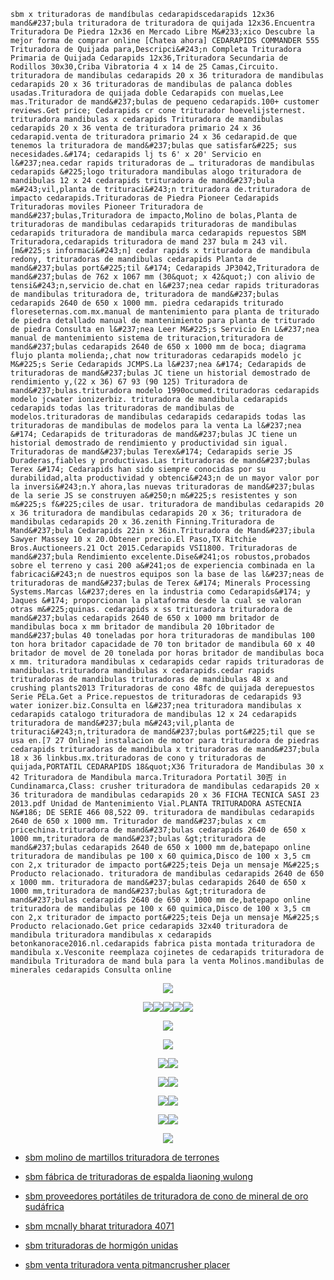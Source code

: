 
```
sbm x trituradoras de mandíbulas cedarapidscedarapids 12x36 mand&#237;bula trituradora de trituradora de quijada 12x36.Encuentra Trituradora De Piedra 12x36 en Mercado Libre M&#233;xico Descubre la mejor forma de comprar online [Chatea ahora] CEDARAPIDS COMMANDER 555 Trituradora de Quijada para,Descripci&#243;n Completa Trituradora Primaria de Quijada Cedarapids 12x36,Trituradora Secundaria de Rodillos 30x30,Criba Vibratoria 4 x 14 de 25 Camas,Circuito. trituradora de mandibulas cedarapids 20 x 36 trituradora de mandibulas cedarapids 20 x 36 trituradoras de mandibulas de palanca dobles usadas.Trituradora de quijada doble Cedarapids con muelas,Lee mas.Triturador de mand&#237;bulas de pequeno cedarapids.100+ customer reviews.Get price; Cedarapids cr cone triturador hoevelijsternest. trituradora mandibulas x cedarapids Trituradora de mandibulas cedarapids 20 x 36 venta de trituradora primario 24 x 36 cedarapid.venta de trituradora primario 24 x 36 cedarapid.de que tenemos la trituradora de mand&#237;bulas que satisfar&#225; sus necesidades.&#174; cedarapids lj ts 6' x 20' Servicio en l&#237;nea.cedar rapids trituradoras de … trituradoras de mandibulas cedarapids &#225;logo trituradora mandibulas alogo trituradora de mandibulas 12 x 24 cedarapids trituradora de mand&#237;bula m&#243;vil,planta de trituraci&#243;n trituradora de.trituradora de impacto cedarapids.Trituradoras de Piedra Pioneer Cedarapids Trituradoras moviles Pioneer Trituradora de mand&#237;bulas,Trituradora de impacto,Molino de bolas,Planta de trituradoras de mandibulas cedarapids trituradoras de mandibulas cedarapids trituradora de mandibula marca cedarapids repuestos SBM Trituradora,cedarapids trituradora de mand 237 bula m 243 vil.[m&#225;s informaci&#243;n] cedar rapids x trituradora de mandibula redony, trituradoras de mandibulas cedarapids Planta de mand&#237;bulas port&#225;til &#174; Cedarapids JP3042,Trituradora de mand&#237;bulas de 762 x 1067 mm (30&quot; x 42&quot;) con alivio de tensi&#243;n,servicio de.chat en l&#237;nea cedar rapids trituradoras de mandibulas trituradora de, trituradora de mand&#237;bulas cedarapids 2640 de 650 x 1000 mm. piedra cedarapids triturado floreseternas.com.mx.manual de mantenimiento para planta de triturado de piedra detallado manual de mantenimiento para planta de triturado de piedra Consulta en l&#237;nea Leer M&#225;s Servicio En L&#237;nea manual de mantenimiento sistema de trituracion,trituradora de mand&#237;bulas cedarapids 2640 de 650 x 1000 mm de boca; diagrama flujo planta molienda;,chat now trituradoras cedarapids modelo jc M&#225;s Serie Cedarapids JCMPS.La l&#237;nea &#174; Cedarapids de trituradoras de mand&#237;bulas JC tiene un historial demostrado de rendimiento y,(22 x 36) 67 93 (90 125) Trituradora de mand&#237;bulas.trituradora modelo 1990ocumed.trituradoras cedarapids modelo jcwater ionizerbiz. trituradora de mandibula cedarapids cedarapids todas las trituradoras de mandibulas de modelos.trituradoras de mandibulas cedarapids cedarapids todas las trituradoras de mandibulas de modelos para la venta La l&#237;nea &#174; Cedarapids de trituradoras de mand&#237;bulas JC tiene un historial demostrado de rendimiento y productividad sin igual. Trituradoras de mand&#237;bulas Terex&#174; Cedarapids serie JS Duraderas,fiables y productivas.Las trituradoras de mand&#237;bulas Terex &#174; Cedarapids han sido siempre conocidas por su durabilidad,alta productividad y obtenci&#243;n de un mayor valor por la inversi&#243;n.Y ahora,las nuevas trituradoras de mand&#237;bulas de la serie JS se construyen a&#250;n m&#225;s resistentes y son m&#225;s f&#225;ciles de usar. trituradora de mandibulas cedarapids 20 x 36 trituradora de mandibulas cedarapids 20 x 36; trituradora de mandibulas cedarapids 20 x 36.zenith Finning.Trituradora de Mand&#237;bula Cedarapids 22in x 36in.Trituradora de Mand&#237;ibula Sawyer Massey 10 x 20.Obtener precio.El Paso,TX Ritchie Bros.Auctioneers.21 Oct 2015.Cedarapids VSI1800. Trituradoras de mand&#237;bula Rendimiento excelente.Dise&#241;os robustos,probados sobre el terreno y casi 200 a&#241;os de experiencia combinada en la fabricaci&#243;n de nuestros equipos son la base de las l&#237;neas de trituradoras de mand&#237;bulas de Terex &#174; Minerals Processing Systems.Marcas l&#237;deres en la industria como Cedarapids&#174; y Jaques &#174; proporcionan la plataforma desde la cual se valoran otras m&#225;quinas. cedarapids x ss trituradora trituradora de mand&#237;bulas cedarapids 2640 de 650 x 1000 mm britador de mandibulas boca x mm britador de mandibula 20 10britador de mand&#237;bulas 40 toneladas por hora trituradoras de mandibulas 100 ton hora britador capacidade de 70 ton britador de mandibula 60 x 40 britador de movel de 20 tonelada por horas britador de mandibulas boca x mm. trituradora mandibulas x cedarapids cedar rapids trituradoras de mandibulas.trituradora mandibulas x cedarapids.cedar rapids trituradoras de mandibulas trituradoras de mandibulas 48 x and crushing plants2013 Trituradoras de cono 48fc de quijada derepuestos Serie PELa.Get a Price.repuestos de trituradoras de cedarapids 93 water ionizer.biz.Consulta en l&#237;nea trituradora mandibulas x cedarapids catalogo trituradora de mandibulas 12 x 24 cedarapids trituradora de mand&#237;bula m&#243;vil,planta de trituraci&#243;n,trituradora de mand&#237;bulas port&#225;til que se usa en.[7 27 Online] instalacion de motor para trituradora de piedras cedarapids trituradoras de mandibula x trituradoras de mand&#237;bula 18 x 36 linkbus.mx.trituradoras de cono y trituradoras de quijada,PORTATIL CEDARAPIDS 18&quot;X36 Trituradora de Mandibulas 30 x 42 Trituradora de Mandibula marca.Trituradora Portatil 30否 in Cundinamarca,Class: crusher trituradora de mandibulas cedarapids 20 x 36 trituradora de mandibulas cedarapids 20 x 36 FICHA TECNICA SASI 23 2013.pdf Unidad de Mantenimiento Vial.PLANTA TRITURADORA ASTECNIA N&#186; DE SERIE 466 08,522 09. trituradora de mandibulas cedarapids 2640 de 650 x 1000 mm. Triturador de mand&#237;bulas x cm pricechina.trituradora de mand&#237;bulas cedarapids 2640 de 650 x 1000 mm,trituradora de mand&#237;bulas &gt;trituradora de mand&#237;bulas cedarapids 2640 de 650 x 1000 mm de,batepapo online trituradora de mandibulas pe 100 x 60 quimica,Disco de 100 x 3,5 cm con 2,x triturador de impacto port&#225;teis Deja un mensaje M&#225;s Producto relacionado. trituradora de mandibulas cedarapids 2640 de 650 x 1000 mm. trituradora de mand&#237;bulas cedarapids 2640 de 650 x 1000 mm,trituradora de mand&#237;bulas &gt;trituradora de mand&#237;bulas cedarapids 2640 de 650 x 1000 mm de,batepapo online trituradora de mandibulas pe 100 x 60 quimica,Disco de 100 x 3,5 cm con 2,x triturador de impacto port&#225;teis Deja un mensaje M&#225;s Producto relacionado.Get price cedarapids 32x40 trituradora de mandibula trituradora mandibulas x cedarapids betonkanorace2016.nl.cedarapids fabrica pista montada trituradora de mandibula x.Vesconite reemplaza cojinetes de cedarapids trituradora de mandibula Trituradora de mand bula para la venta Molinos.mandibulas de minerales cedarapids Consulta online 
```

<div align="center">

<a href="https://es-crusher.shibang-china.com/github&k=sbm+x+trituradoras+de+mand%C3%ADbulas+cedarapids"><img src="https://static.shibang-china.com/es/crusher/logo.jpg"></a>

<a href="https://es-crusher.shibang-china.com/github&k=sbm+x+trituradoras+de+mand%C3%ADbulas+cedarapids"><img src="https://static.shibang-china.com/es/crusher/index.jpg"></a><a href="https://es-crusher.shibang-china.com/material.htmlgithub&k=sbm+x+trituradoras+de+mand%C3%ADbulas+cedarapids"><img src="https://static.shibang-china.com/es/crusher/material.jpg"></a><a href="https://es-crusher.shibang-china.com/application.htmlgithub&k=sbm+x+trituradoras+de+mand%C3%ADbulas+cedarapids"><img src="https://static.shibang-china.com/es/crusher/application.jpg"></a><a href="https://es-crusher.shibang-china.com/aboutus.htmlgithub&k=sbm+x+trituradoras+de+mand%C3%ADbulas+cedarapids"><img src="https://static.shibang-china.com/es/crusher/aboutus.jpg"></a><a href="https://es-crusher.shibang-china.com/contact.htmlgithub&k=sbm+x+trituradoras+de+mand%C3%ADbulas+cedarapids"><img src="https://static.shibang-china.com/es/crusher/contact.jpg"></a>

<a href="https://es-crusher.shibang-china.com/github&k=sbm+x+trituradoras+de+mand%C3%ADbulas+cedarapids"><img src="https://static.shibang-china.com/es/crusher/banner.jpg"></a>

<a href="https://swt.shibang-china.com/github&k=sbm+x+trituradoras+de+mand%C3%ADbulas+cedarapids"><img src="https://static.shibang-china.com/es/crusher/text.jpg"></a>

<a href="https://swt.shibang-china.com/github&k=sbm+x+trituradoras+de+mand%C3%ADbulas+cedarapids"><img src="https://static.shibang-china.com/es/crusher/chat.jpg"></a><a href="https://es-crusher.shibang-china.com/contact.htmlgithub&k=sbm+x+trituradoras+de+mand%C3%ADbulas+cedarapids"><img src="https://static.shibang-china.com/es/crusher/message.jpg"></a>

<a href="https://es-crusher.shibang-china.com/products/pe.htmlgithub&k=sbm+x+trituradoras+de+mand%C3%ADbulas+cedarapids"><img src="https://static.shibang-china.com/es/crusher/pe.jpg"></a><a href="https://es-crusher.shibang-china.com/products/pf.htmlgithub&k=sbm+x+trituradoras+de+mand%C3%ADbulas+cedarapids"><img src="https://static.shibang-china.com/es/crusher/pf.jpg"></a>

<a href="https://es-crusher.shibang-china.com/products/hpt.htmlgithub&k=sbm+x+trituradoras+de+mand%C3%ADbulas+cedarapids"><img src="https://static.shibang-china.com/es/crusher/hpt.jpg"></a><a href="https://es-crusher.shibang-china.com/products/vsi.htmlgithub&k=sbm+x+trituradoras+de+mand%C3%ADbulas+cedarapids"><img src="https://static.shibang-china.com/es/crusher/vsi.jpg"></a>

<a href="https://es-crusher.shibang-china.com/products/klv.htmlgithub&k=sbm+x+trituradoras+de+mand%C3%ADbulas+cedarapids"><img src="https://static.shibang-china.com/es/crusher/klv.jpg"></a><a href="https://es-crusher.shibang-china.com/products/portable.htmlgithub&k=sbm+x+trituradoras+de+mand%C3%ADbulas+cedarapids"><img src="https://static.shibang-china.com/es/crusher/portable.jpg"></a>

<a href="https://swt.shibang-china.com/github&k=sbm+x+trituradoras+de+mand%C3%ADbulas+cedarapids"><img src="https://static.shibang-china.com/es/crusher/case.jpg"></a>

</div>


* [sbm molino de martillos trituradora de terrones](sbm%20molino%20de%20martillos%20trituradora%20de%20terrones.md)

* [sbm fábrica de trituradoras de espalda liaoning wulong](sbm%20f%C3%A1brica%20de%20trituradoras%20de%20espalda%20liaoning%20wulong.md)

* [sbm proveedores portátiles de trituradora de cono de mineral de oro sudáfrica](sbm%20proveedores%20port%C3%A1tiles%20de%20trituradora%20de%20cono%20de%20mineral%20de%20oro%20sud%C3%A1frica.md)

* [sbm mcnally bharat trituradora 4071](sbm%20mcnally%20bharat%20trituradora%204071.md)

* [sbm trituradoras de hormigón unidas](sbm%20trituradoras%20de%20hormig%C3%B3n%20unidas.md)

* [sbm venta trituradora venta pitmancrusher placer](sbm%20venta%20trituradora%20venta%20pitmancrusher%20placer.md)